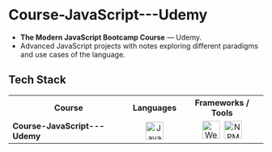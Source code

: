# Course-JavaScript---Udemy

- **The Modern JavaScript Bootcamp Course** — Udemy.
- Advanced JavaScript projects with notes exploring different paradigms and use cases of the language.

## Tech Stack

<table>
  <tr>
    <th>Course</th>
    <th>Languages</th>
    <th>Frameworks / Tools</th>
  </tr>

  <tr>
    <td><strong>Course-JavaScript---Udemy</strong></td>
    <td align="center">
      <img src="https://cdn.jsdelivr.net/gh/devicons/devicon/icons/javascript/javascript-original.svg" width="35" title="JavaScript"/>
    </td>
    <td align="center">
      <img src="https://cdn.jsdelivr.net/gh/devicons/devicon/icons/webpack/webpack-original.svg" width="35" title="Webpack"/>&nbsp;
      <img src="https://cdn.jsdelivr.net/gh/devicons/devicon/icons/npm/npm-original-wordmark.svg" width="35" title="NPM"/>
    </td>
  </tr>
</table>